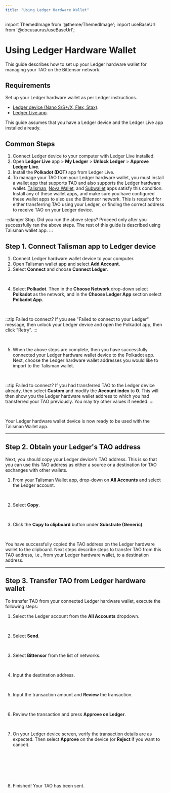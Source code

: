 ```yaml
---
title: "Using Ledger Hardware Wallet"
---
```


import ThemedImage from '@theme/ThemedImage';
import useBaseUrl from '@docusaurus/useBaseUrl';

# Using Ledger Hardware Wallet

This guide describes how to set up your Ledger hardware wallet for managing your TAO on the Bittensor network. 

## Requirements

Set up your Ledger hardware wallet as per Ledger instructions. 

- [Ledger device (Nano S/S+/X, Flex, Stax)](https://www.ledger.com/).
- [Ledger Live app](https://www.ledger.com/ledger-live).

This guide assumes that you have a Ledger device and the Ledger Live app installed already. 

## Common Steps

1. Connect Ledger device to your computer with Ledger Live installed.
2. Open **Ledger Live** app > **My Ledger** > **Unlock Ledger** > **Approve Ledger Live**.
3. Install the **Polkadot (DOT)** app from Ledger Live.
4. To manage your TAO from your Ledger hardware wallet, you must install a wallet app that supports TAO and also supports the Ledger hardware wallet. [Talisman](https://www.talisman.xyz/), [Nova Wallet](https://novawallet.io/), and [Subwallet](https://www.subwallet.app/) apps satisfy this condition. Install any of these wallet apps, and make sure you have configured these wallet apps to also use the Bittensor network. This is required for either transferring TAO using your Ledger, or finding the correct address to receive TAO on your Ledger device.

:::danger Stop. Did you run the above steps? 
Proceed only after you successfully ran the above steps. The rest of this guide is described using Talisman wallet app.
:::

## Step 1. Connect Talisman app to Ledger device 
  
  1. Connect Ledger hardware wallet device to your computer.
  2. Open Talisman wallet app and select **Add Account**.
  3. Select **Connect** and choose **Connect Ledger**.

<center id="Talisman-1.3">
<ThemedImage
alt="1-Prompting Walkthrough"
sources={{
    light: useBaseUrl('/img/docs/ledger-hw-wallet//Talisman/Talisman-1.3.png'),
    dark: useBaseUrl('/img/docs/ledger-hw-wallet//Talisman/Talisman-1.3.png'),
  }}
style={{width: 900}}
/>
</center>
<br />

  4. Select **Polkadot**. Then in the **Choose Network** drop-down select  **Polkadot** as the network, and in the **Choose Ledger App** section select **Polkadot App**.

<center id="Talisman-1.4">
<ThemedImage
alt="1-Prompting Walkthrough"
sources={{
    light: useBaseUrl('/img/docs/ledger-hw-wallet//Talisman/Talisman-1.4.png'),
    dark: useBaseUrl('/img/docs/ledger-hw-wallet//Talisman/Talisman-1.4.png'),
  }}
style={{width: 900}}
/>
</center>
<br />

:::tip Failed to connect?
If you see "Failed to connect to your Ledger" message, then unlock your Ledger device and open the Polkadot app, then click "Retry".
:::

<center id="Talisman-1.4a">
<ThemedImage
alt="1-Prompting Walkthrough"
sources={{
    light: useBaseUrl('/img/docs/ledger-hw-wallet//Talisman/Talisman-1.4a.png'),
    dark: useBaseUrl('/img/docs/ledger-hw-wallet//Talisman/Talisman-1.4a.png'),
  }}
style={{width: 900}}
/>
</center>
<br />

  5. When the above steps are complete, then you have successfully connected your Ledger hardware wallet device to the Polkadot app. Next, choose the Ledger hardware wallet addresses you would like to import to the Talisman wallet.
   
<center id="Talisman-1.4a">
<ThemedImage
alt="1-Prompting Walkthrough"
sources={{
    light: useBaseUrl('/img/docs/ledger-hw-wallet//Talisman/Talisman-1.5.png'),
    dark: useBaseUrl('/img/docs/ledger-hw-wallet//Talisman/Talisman-1.5.png'),
  }}
style={{width: 900}}
/>
</center>
<br />

:::tip Failed to connect?
If you had transferred TAO to the Ledger device already, then select **Custom** and modify the **Account index** to **0**. This will then show you the Ledger hardware wallet address to which you had transferred your TAO previously. You may try other values if needed.
:::

<center id="Talisman-1.4a">
<ThemedImage
alt="1-Prompting Walkthrough"
sources={{
    light: useBaseUrl('/img/docs/ledger-hw-wallet//Talisman/Talisman-1.5a.png'),
    dark: useBaseUrl('/img/docs/ledger-hw-wallet//Talisman/Talisman-1.5a.png'),
  }}
style={{width: 900}}
/>
</center>
<br />

Your Ledger hardware wallet device is now ready to be used with the Talisman Wallet app.

---

## Step 2. Obtain your Ledger's TAO address

Next, you should copy your Ledger device's TAO address. This is so that you can use this TAO address as either a source or a destination for TAO exchanges with other wallets. 

1. From your Talisman Wallet app, drop-down on **All Accounts** and select the Ledger account.

<center id="Talisman-1.4a">
<ThemedImage
alt="1-Prompting Walkthrough"
sources={{
    light: useBaseUrl('/img/docs/ledger-hw-wallet//Talisman/Talisman-3.1.png'),
    dark: useBaseUrl('/img/docs/ledger-hw-wallet//Talisman/Talisman-3.1.png'),
  }}
style={{width: 900}}
/>
</center>
<br />

2. Select **Copy**.

<center id="Talisman-1.4a">
<ThemedImage
alt="1-Prompting Walkthrough"
sources={{
    light: useBaseUrl('/img/docs/ledger-hw-wallet//Talisman/Talisman-3.2.png'),
    dark: useBaseUrl('/img/docs/ledger-hw-wallet//Talisman/Talisman-3.2.png'),
  }}
style={{width: 900}}
/>
</center>
<br />

3. Click the **Copy to clipboard** button under **Substrate (Generic)**.

<center id="Talisman-1.4a">
<ThemedImage
alt="1-Prompting Walkthrough"
sources={{
    light: useBaseUrl('/img/docs/ledger-hw-wallet//Talisman/Talisman-3.3.png'),
    dark: useBaseUrl('/img/docs/ledger-hw-wallet//Talisman/Talisman-3.3.png'),
  }}
style={{width: 900}}
/>
</center>
<br />

You have successfully copied the TAO address on the Ledger hardware wallet to the clipboard. Next steps describe steps to transfer TAO from this TAO address, i.e., from your Ledger hardware wallet, to a destination address.

---

## Step 3. Transfer TAO from Ledger hardware wallet 

To transfer TAO from your connected Ledger hardware wallet, execute the following steps:

1. Select the Ledger account from the **All Accounts** dropdown.

<center id="Talisman-1.4a">
<ThemedImage
alt="1-Prompting Walkthrough"
sources={{
    light: useBaseUrl('/img/docs/ledger-hw-wallet/Talisman/Talisman-3.1.png'),
    dark: useBaseUrl('/img/docs/ledger-hw-wallet/Talisman/Talisman-3.1.png'),
  }}
style={{width: 550}}
/>
</center>
<br />


2. Select **Send**.

<center id="Talisman-1.4a">
<ThemedImage
alt="1-Prompting Walkthrough"
sources={{
    light: useBaseUrl('/img/docs/ledger-hw-wallet/Talisman/Talisman-4.1.png'),
    dark: useBaseUrl('/img/docs/ledger-hw-wallet/Talisman/Talisman-4.1.png'),
  }}
style={{width: 550}}
/>
</center>
<br />


3. Select **Bittensor** from the list of networks.

<center id="Talisman-1.4a">
<ThemedImage
alt="1-Prompting Walkthrough"
sources={{
    light: useBaseUrl('/img/docs/ledger-hw-wallet/Talisman/Talisman-4.3.png'),
    dark: useBaseUrl('/img/docs/ledger-hw-wallet/Talisman/Talisman-4.3.png'),
  }}
style={{width: 550}}
/>
</center>
<br />

4. Input the destination address.

<center id="Talisman-1.4a">
<ThemedImage
alt="1-Prompting Walkthrough"
sources={{
    light: useBaseUrl('/img/docs/ledger-hw-wallet/Talisman/Talisman-4.4.png'),
    dark: useBaseUrl('/img/docs/ledger-hw-wallet/Talisman/Talisman-4.4.png'),
  }}
style={{width: 550}}
/>
</center>
<br />

5. Input the transaction amount and **Review** the transaction.

<center id="Talisman-1.4a">
<ThemedImage
alt="1-Prompting Walkthrough"
sources={{
    light: useBaseUrl('/img/docs/ledger-hw-wallet/Talisman/Talisman-4.5.png'),
    dark: useBaseUrl('/img/docs/ledger-hw-wallet/Talisman/Talisman-4.5.png'),
  }}
style={{width: 550}}
/>
</center>
<br />

6. Review the transaction and press **Approve on Ledger**.

<center id="Talisman-1.4a">
<ThemedImage
alt="1-Prompting Walkthrough"
sources={{
    light: useBaseUrl('/img/docs/ledger-hw-wallet/Talisman/Talisman-4.6.png'),
    dark: useBaseUrl('/img/docs/ledger-hw-wallet/Talisman/Talisman-4.6.png'),
  }}
style={{width: 550}}
/>
</center>
<br />

7. On your Ledger device screen, verify the transaction details are as expected. Then select **Approve** on the device (or **Reject** if you want to cancel).

<center id="Talisman-1.4a">
<ThemedImage
alt="1-Prompting Walkthrough"
sources={{
    light: useBaseUrl('/img/docs/ledger-hw-wallet/Ledger/Ledger-4.7a.jpg'),
    dark: useBaseUrl('/img/docs/ledger-hw-wallet/Ledger/Ledger-4.7a.jpg'),
  }}
style={{width: 550}}
/>
</center>
<br />

<center id="Talisman-1.4a">
<ThemedImage
alt="1-Prompting Walkthrough"
sources={{
    light: useBaseUrl('/img/docs/ledger-hw-wallet/Ledger/Ledger-4.7b.jpg'),
    dark: useBaseUrl('/img/docs/ledger-hw-wallet/Ledger/Ledger-4.7b.jpg'),
  }}
style={{width: 550}}
/>
</center>
<br />

<center id="Talisman-1.4a">
<ThemedImage
alt="1-Prompting Walkthrough"
sources={{
    light: useBaseUrl('/img/docs/ledger-hw-wallet/Ledger/Ledger-4.7c.jpg'),
    dark: useBaseUrl('/img/docs/ledger-hw-wallet/Ledger/Ledger-4.7c.jpg'),
  }}
style={{width: 550}}
/>
</center>
<br />

<center id="Talisman-1.4a">
<ThemedImage
alt="1-Prompting Walkthrough"
sources={{
    light: useBaseUrl('/img/docs/ledger-hw-wallet/Ledger/Ledger-4.7d.jpg'),
    dark: useBaseUrl('/img/docs/ledger-hw-wallet/Ledger/Ledger-4.7d.jpg'),
  }}
style={{width: 550}}
/>
</center>
<br />

<center id="Talisman-1.4a">
<ThemedImage
alt="1-Prompting Walkthrough"
sources={{
    light: useBaseUrl('/img/docs/ledger-hw-wallet/Ledger/Ledger-4.7e.jpg'),
    dark: useBaseUrl('/img/docs/ledger-hw-wallet/Ledger/Ledger-4.7e.jpg'),
  }}
style={{width: 550}}
/>
</center>
<br />

8. Finished! Your TAO has been sent.

<center id="Talisman-1.4a">
<ThemedImage
alt="1-Prompting Walkthrough"
sources={{
    light: useBaseUrl('/img/docs/ledger-hw-wallet/Talisman/Talisman-4.8.png'),
    dark: useBaseUrl('/img/docs/ledger-hw-wallet/Talisman/Talisman-4.8.png'),
  }}
style={{width: 550}}
/>
</center>
<br />
